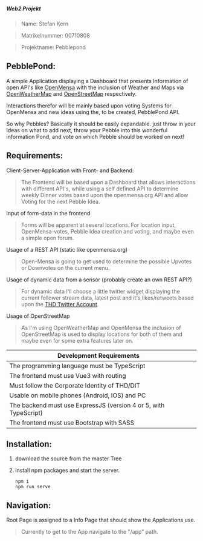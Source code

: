 ##### Web2 Projekt

> Name: Stefan Kern

> Matrikelnummer: 00710808

> Projektname: Pebblepond 

## PebblePond:

A simple Application displaying a Dashboard that presents Information of open API's like [OpenMensa](https://openmensa.org/c/198) with the inclusion of Weather and Maps via [OpenWeatherMap](https://openweathermap.org/) and [OpenStreetMap](https://www.openstreetmap.org/) respectively.

Interactions therefor will be mainly based upon voting Systems for OpenMensa and new ideas using the, to be created, PebblePond API.

So why Pebbles? Basically it should be easily expandable. just throw in your Ideas on what to add next, throw your Pebble into this wonderful information Pond, and vote on which Pebble should be worked on next!

## Requirements:

Client-Server-Application with Front- and Backend:

> The Frontend will be based upon a Dashboard that allows interactions with different API's, while using a self defined API to determine weekly Dinner votes based upon the openmensa.org API and allow Voting for the next Pebble Idea.

Input of form-data in the frontend

> Forms will be apparent at several locations. For location input, OpenMensa-votes, Pebble Idea creation and voting, and maybe even a simple open forum.

Usage of a REST API (static like openmensa.org)

> Open-Mensa is going to get used to determine the possible Upvotes or Downvotes on the current menu.

Usage of dynamic data from a sensor (probably create an own REST API?)

> For dynamic data I'll choose a little twitter widget displaying the current follower stream data, latest post and it's likes/retweets based upon the [THD Twitter Account](https://twitter.com/th_deggendorf?lang=en).

Usage of OpenStreetMap

> As I'm using OpenWeatherMap and OpenMensa the inclusion of OpenStreetMap is used to display locations for both of them and maybe even for some extra features later on.

| Development Requirements                                     |      |
| ------------------------------------------------------------ | ---- |
| The programming language must be TypeScript                  |      |
| The frontend must use Vue3 with routing                      |      |
| Must follow the Corporate Identity of THD/DIT                |      |
| Usable on mobile phones (Android, IOS) and PC                |      |
| The backend must use ExpressJS (version 4 or 5, with TypeScript) |      |
| The frontend must use Bootstrap with SASS                    |      |

## Installation:

1. download the source from the master Tree

2. install npm packages and start the server.

   ```shell
   npm i
   npm run serve
   ```

## Navigation:

Root Page is assigned to a Info Page that should show the Applications use.

>  Currently to get to the App navigate to the "/app" path.

